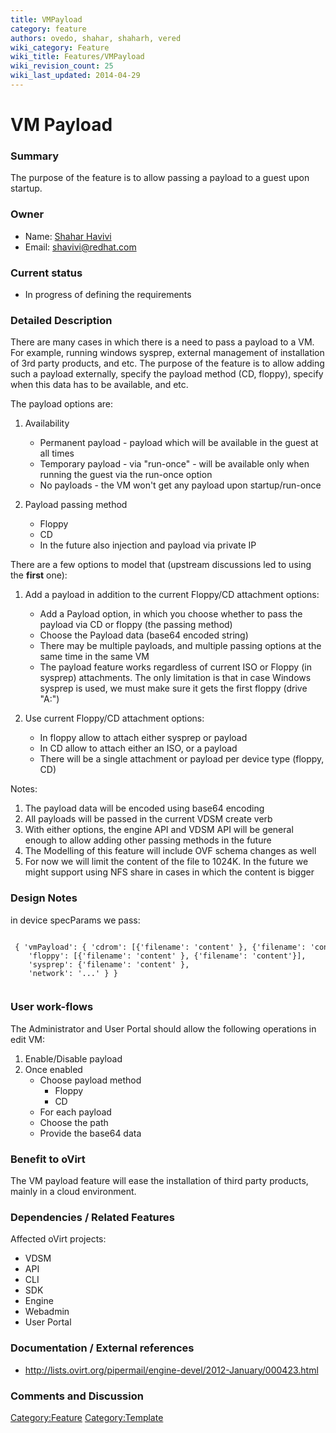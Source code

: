 ```yaml
---
title: VMPayload
category: feature
authors: ovedo, shahar, shaharh, vered
wiki_category: Feature
wiki_title: Features/VMPayload
wiki_revision_count: 25
wiki_last_updated: 2014-04-29
---
```


# VM Payload

### Summary

The purpose of the feature is to allow passing a payload to a guest upon startup.

### Owner

*   Name: [ Shahar Havivi](User:Shaharh)
*   Email: <shavivi@redhat.com>

### Current status

*   In progress of defining the requirements

### Detailed Description

There are many cases in which there is a need to pass a payload to a VM. For example, running windows sysprep, external management of installation of 3rd party products, and etc. The purpose of the feature is to allow adding such a payload externally, specify the payload method (CD, floppy), specify when this data has to be available, and etc.

The payload options are:

1.  Availability
    -   Permanent payload - payload which will be available in the guest at all times
    -   Temporary payload - via "run-once" - will be available only when running the guest via the run-once option
    -   No payloads - the VM won't get any payload upon startup/run-once

2.  Payload passing method
    -   Floppy
    -   CD
    -   In the future also injection and payload via private IP

There are a few options to model that (upstream discussions led to using the **first** one):

1.  Add a payload in addition to the current Floppy/CD attachment options:
    -   Add a Payload option, in which you choose whether to pass the payload via CD or floppy (the passing method)
    -   Choose the Payload data (base64 encoded string)
    -   There may be multiple payloads, and multiple passing options at the same time in the same VM
    -   The payload feature works regardless of current ISO or Floppy (in sysprep) attachments. The only limitation is that in case Windows sysprep is used, we must make sure it gets the first floppy (drive "A:")

2.  Use current Floppy/CD attachment options:
    -   In floppy allow to attach either sysprep or payload
    -   In CD allow to attach either an ISO, or a payload
    -   There will be a single attachment or payload per device type (floppy, CD)

Notes:

1.  The payload data will be encoded using base64 encoding
2.  All payloads will be passed in the current VDSM create verb
3.  With either options, the engine API and VDSM API will be general enough to allow adding other passing methods in the future
4.  The Modelling of this feature will include OVF schema changes as well
5.  For now we will limit the content of the file to 1024K. In the future we might support using NFS share in cases in which the content is bigger

### Design Notes

in device specParams we pass:

       { 'vmPayload': { 'cdrom': [{'filename': 'content' }, {'filename': 'content'}],
        'floppy': [{'filename': 'content' }, {'filename': 'content'}],
        'sysprep': {'filename': 'content' },
        'network': '...' } }
       

### User work-flows

The Administrator and User Portal should allow the following operations in edit VM:

1.  Enable/Disable payload
2.  Once enabled
    -   Choose payload method
        -   Floppy
        -   CD
    -   For each payload
    -   Choose the path
    -   Provide the base64 data

### Benefit to oVirt

The VM payload feature will ease the installation of third party products, mainly in a cloud environment.

### Dependencies / Related Features

Affected oVirt projects:

*   VDSM
*   API
*   CLI
*   SDK
*   Engine
*   Webadmin
*   User Portal

### Documentation / External references

*   <http://lists.ovirt.org/pipermail/engine-devel/2012-January/000423.html>

### Comments and Discussion

<Category:Feature> <Category:Template>
